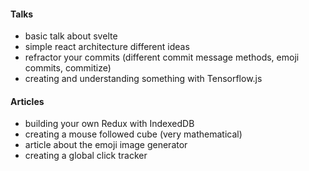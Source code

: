 #### Talks
+ basic talk about svelte
+ simple react architecture different ideas
+ refractor your commits (different commit message methods, emoji commits, commitize)
+ creating and understanding something with Tensorflow.js

#### Articles
+ building your own Redux with IndexedDB
+ creating a mouse followed cube (very mathematical)
+ article about the emoji image generator
+ creating a global click tracker
